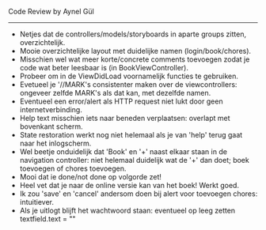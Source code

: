 Code Review by Aynel Gül 
____________________________________

- Netjes dat de controllers/models/storyboards in aparte groups zitten, overzichtelijk.
- Mooie overzichtelijke layout met duidelijke namen (login/book/chores).
- Misschien wel wat meer korte/concrete comments toevoegen zodat je code wat beter leesbaar is (in BookViewController).
- Probeer om in de ViewDidLoad voornamelijk functies te gebruiken.
- Evetueel je '//MARK's consistenter maken over de viewcontrollers: ongeveer zelfde MARK's als dat kan, met dezelfde namen.
- Eventueel een error/alert als HTTP request niet lukt door geen internetverbinding.
- Help text misschien iets naar beneden verplaatsen: overlapt met bovenkant scherm.
- State restoration werkt nog niet helemaal als je van 'help' terug gaat naar het inlogscherm.
- Wel beetje onduidelijk dat 'Book' en '+' naast elkaar staan in de navigation controller: niet helemaal duidelijk wat de '+' dan doet; boek toevoegen of chores toevoegen.
- Mooi dat ie done/not done op volgorde zet!
- Heel vet dat je naar de online versie kan van het boek! Werkt goed.
- Ik zou 'save' en 'cancel' andersom doen bij alert voor toevoegen chores: intuitiever.
- Als je uitlogt blijft het wachtwoord staan: eventueel op leeg zetten textfield.text = ""

